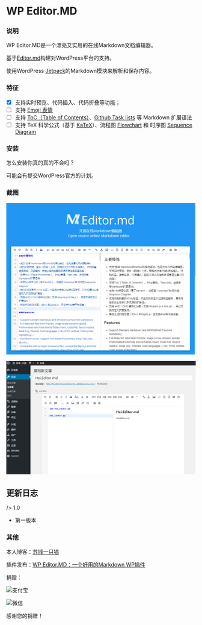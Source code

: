 # WP Editor.MD

### 说明

WP Editor.MD是一个漂亮又实用的在线Markdown文档编辑器。

基于[Editor.md](https://github.com/pandao/editor.md)构建对WordPress平台的支持。

使用WordPress [Jetpack](http://jetpack.me/support/markdown/)的Markdown模块来解析和保存内容。

### 特征

 - [x] 支持实时预览、代码插入、代码折叠等功能；
 - [ ] 支持 [Emoji 表情](http://www.emoji-cheat-sheet.com/)
 - [ ] 支持 [ToC（Table of Contents）](https://pandao.github.io/editor.md/examples/toc.html)、[Github Task lists](https://pandao.github.io/editor.md/examples/task-lists.html) 等 Markdown 扩展语法
 - [ ] 支持 TeX 科学公式（基于 [KaTeX](http://khan.github.io/KaTeX/)）、流程图 [Flowchart](https://pandao.github.io/editor.md/examples/flowchart.html) 和 时序图 [Sequence Diagram](https://pandao.github.io/editor.md/examples/sequence-diagram.html)

### 安装

怎么安装你真的真的不会吗？

可能会有提交WordPress官方的计划。

### 截图

![](./Screenshots/editor.md.png)

![](./Screenshots/editor.md-WP.png)

## 更新日志

/> 1.0

* 第一版本

### 其他

本人博客：[苏城一只猫](https://iiong.com)

插件发布：[WP Editor.MD：一个好用的Markdown WP插件](https://iiong.com/wordpress-plugins-wp-editormd.html)

捐赠：

![支付宝](https://img.alicdn.com/imgextra/i2/2038135983/TB2Y.gTXY1J.eBjSszcXXbFzVXa_!!2038135983.png)

![微信](https://img.alicdn.com/imgextra/i3/2038135983/TB2MmO1ahaK.eBjSZFwXXXjsFXa_!!2038135983.png)

感谢您的捐赠！